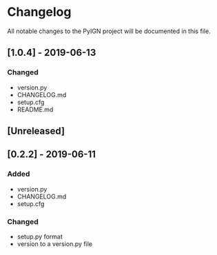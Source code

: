 # Changelog
All notable changes to the PyIGN project will be documented in this file.

## [1.0.4] - 2019-06-13

### Changed
- version.py
- CHANGELOG.md
- setup.cfg
- README.md


## [Unreleased]

## [0.2.2] - 2019-06-11
### Added
- version.py
- CHANGELOG.md
- setup.cfg

### Changed
- setup.py format
- version to a version.py file
